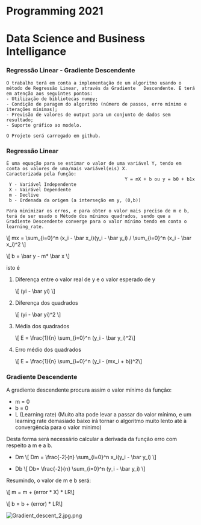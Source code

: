 # Programming 2021
# Data Science and Business Intelligance

### Regressão Linear - Gradiente Descendente

    O trabalho terá em conta a implementação de um algoritmo usando o método de Regressão Linear, através da Gradiente   Descendente. E terá em atenção aos seguintes pontos:
    - Utilização de bibliotecas numpy;
    - Condição de paragem do algoritmo (número de passos, erro mínimo e iterações mínimas);
    - Previsão de valores de output para um conjunto de dados sem resultado;
    - Suporte gráfico ao modelo.
    
    O Projeto será carregado em github.
    
### Regressão Linear

    É uma equação para se estimar o valor de uma variável Y, tendo em conta os valores de uma/mais variável(eis) X.             Caracterizada pela função:
                                                Y = mX + b ou y = b0 + b1x
     Y - Variável Independente
     X - Vairável Dependente
     m - Declive
     b - Ordenada da origem (a interseção em y, (0,b))
 
    Para minimizar os erros, e para obter o valor mais preciso de m e b, terá de ser usado o Método dos mínimos quadrados, sendo que a Gradiente Descendente converge para o valor mínimo tendo em conta o learning_rate.
    
\\[ mx = \sum_{i=0}^n (x_i - \bar x_i)(y_i - \bar y_i) / \sum_{i=0}^n (x_i - \bar x_i)^2 \\]  

\\[ b = \bar y - m* \bar x \\]  

isto é 

1. Diferença entre o valor real de y e o valor esperado de y
    
    \\[ (yi - \bar yi) \\] 
    
2. Diferença dos quadrados 

    \\[ (yi - \bar yi)^2 \\] 

3. Média dos quadrados

    \\[ E = \frac{1}{n} \sum_{i=0}^n (y_i - \bar y_i)^2\\]
    
4. Erro médio dos quadrados

    \\[ E = \frac{1}{n} \sum_{i=0}^n (y_i - (mx_i + b))^2\\]
    
###  Gradiente Descendente

A gradiente descendente procura assim o valor mínimo da função:

- m = 0
- b = 0
- L (Learning rate) (Muito alta pode levar a passar do valor mínimo, e um learning rate demasiado baixo irá tornar o algoritmo muito lento até à convergência para o valor mínimo)

Desta forma será necessário calcular a derivada da função erro com respeito a m e a b.

- Dm
    \\[ Dm = \frac{-2}{n} \sum_{i=0}^n x_i(y_i - \bar y_i) \\]  
    
- Db
    \\[ Db= \frac{-2}{n} \sum_{i=0}^n (y_i - \bar y_i) \\]
    
Resumindo, o valor de m e b será:

\\[ m = m + (error * X) * LR\\]

\\[ b = b + (error) * LR\\]

![Gradient_descent_2.jpg.png](attachment:Gradient_descent_2.jpg.png)
